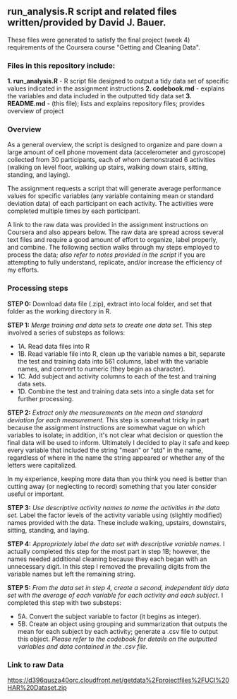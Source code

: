 ## run_analysis.R script and related files written/provided by David J. Bauer.

These files were generated to satisfy the final project (week 4) requirements of the Coursera course "Getting and Cleaning Data".

### Files in this repository include:
**1. run_analysis.R** - R script file designed to output a tidy data set of specific values indicated in the assignment instructions
**2. codebook.md** - explains the variables and data included in the outputted tidy data set
**3. README.md** - (this file); lists and explains repository files; provides overview of project

### Overview
As a general overview, the script is designed to organize and pare down a large amount of cell phone movement data (accelerometer and gyroscope) collected from 30 participants, each of whom demonstrated 6 activities (walking on level floor, walking up stairs, walking down stairs, sitting, standing, and laying).

The assignment requests a script that will generate average performance values for specific variables (any variable containing mean or standard deviation data) of each participant on each activity. The activities were completed multiple times by each participant.

A link to the raw data was provided in the assignment instructions on Coursera and also appears below. The raw data are spread across several text files and require a good amount of effort to organize, label properly, and combine. The following section walks through my steps employed to process the data; *also refer to notes provided in the script* if you are attempting to fully understand, replicate, and/or increase the efficiency of my efforts.

### Processing steps
**STEP 0:** Download data file (.zip), extract into local folder, and set that folder as the working directory in R.

**STEP 1:** *Merge training and data sets to create one data set.*
This step involved a series of substeps as follows:
* 1A. Read data files into R
* 1B. Read variable file into R, clean up the variable names a bit, separate the test and training data into 561 columns, label with the variable names, and convert to numeric (they begin as character).
* 1C. Add subject and activity columns to each of the test and training data sets.
* 1D. Combine the test and training data sets into a single data set for further processing.

**STEP 2:** *Extract only the measurements on the mean and standard deviation for each measurement.*
This step is somewhat tricky in part because the assignment instructions are somewhat vague on which variables to isolate; in addition, it's not clear what decision or question the final data will be used to inform. Ultimately I decided to play it safe and keep every variable that included the string "mean" or "std" in the name, regardless of where in the name the string appeared or whether any of the letters were capitalized.

In my experience, keeping more data than you think you need is better than cutting away (or neglecting to record) something that you later consider useful or important.

**STEP 3:** *Use descriptive activity names to name the activities in the data set.*
Label the factor levels of the activity variable using (slightly modified) names provided with the data. These include walking, upstairs, downstairs, sitting, standing, and laying.

**STEP 4:** *Appropriately label the data set with descriptive variable names.*
I actually completed this step for the most part in step 1B; however, the names needed additional cleaning because they each began with an unnecessary digit. In this step I removed the prevailing digits from the variable names but left the remaining string.

**STEP 5:** *From the data set in step 4, create a second, independent tidy data set with the average of each variable for each activity and each subject.*
I completed this step with two substeps:
* 5A. Convert the subject variable to factor (it begins as integer).
* 5B. Create an object using grouping and summarization that outputs the mean for each subject by each activity; generate a .csv file to output this object. *Please refer to the codebook for details on the outputted variables and data contained in the .csv file.*

### Link to raw Data
https://d396qusza40orc.cloudfront.net/getdata%2Fprojectfiles%2FUCI%20HAR%20Dataset.zip
